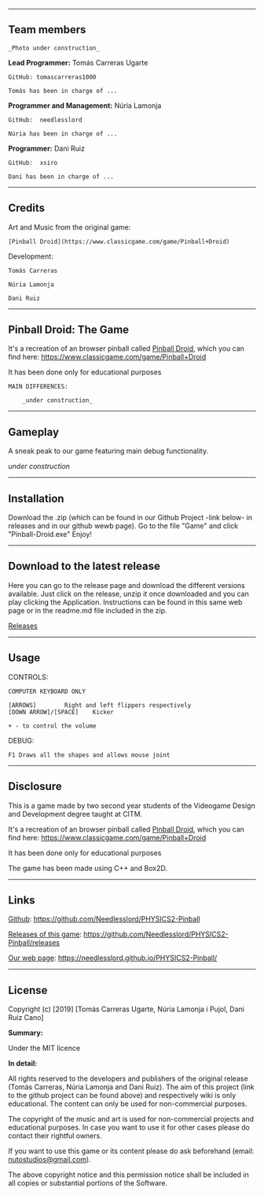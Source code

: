 
***



## Team members


	_Photo under construction_


**Lead Programmer:** Tomás Carreras Ugarte

	GitHub: tomascarreras1000

	Tomás has been in charge of ...


**Programmer and Management:** Núria Lamonja

	GitHub:	 needlesslord

	Núria has been in charge of ...


**Programmer:** Dani Ruiz

	GitHub:	 xsiro

	Dani has been in charge of ...



***




## Credits

Art and Music from the original game:

	[Pinball Droid](https://www.classicgame.com/game/Pinball+Droid)

Development: 

	Tomás Carreras

	Núria Lamonja

	Dani Ruiz



***




## Pinball Droid: The Game

It's a recreation of an browser pinball called [Pinball Droid](https://www.classicgame.com/game/Pinball+Droid), which you can find here: https://www.classicgame.com/game/Pinball+Droid


It has been done only for educational purposes

	MAIN DIFFERENCES:

		_under construction_



***




## Gameplay

A sneak peak to our game featuring main debug functionality.

_under construction_




***




## Installation

Download the .zip (which can be found in our Github Project -link below- in releases and in our github wewb page).
Go to the file "Game" and click "Pinball-Droid.exe"
Enjoy!



***




## Download to the latest release

Here you can go to the release page and download the different versions available. Just click on the release, unzip it once downloaded and you can play clicking the Application.
Instructions can be found in this same web page or in the readme.md file included in the zip.


[Releases](https://github.com/Needlesslord/PHYSICS2-Pinball/releases)




***




## Usage

CONTROLS:

	COMPUTER KEYBOARD ONLY

	[ARROWS] 		Right and left flippers respectively
	[DOWN ARROW]/[SPACE]	Kicker
	
	+ - to control the volume



DEBUG:

	F1 Draws all the shapes and allows mouse joint




***




## Disclosure

This is a game made by two second year students of the Videogame Design and Development degree taught at CITM.


It's a recreation of an browser pinball called [Pinball Droid](https://www.classicgame.com/game/Pinball+Droid), which you can find here: https://www.classicgame.com/game/Pinball+Droid


It has been done only for educational purposes


The game has been made using C++ and Box2D. 




***




## Links

[Github](https://github.com/Needlesslord/PHYSICS2-Pinball): https://github.com/Needlesslord/PHYSICS2-Pinball

[Releases of this game](https://github.com/Needlesslord/PHYSICS2-Pinball/releases): https://github.com/Needlesslord/PHYSICS2-Pinball/releases

[Our web page](https://needlesslord.github.io/PHYSICS2-Pinball/): https://needlesslord.github.io/PHYSICS2-Pinball/




***




## License

Copyright (c) [2019] [Tomás Carreras Ugarte, Núria Lamonja i Pujol, Dani Ruiz Cano]

**Summary:** 

Under the MIT licence

**In detail:**

All rights reserved to the developers and publishers of the original release (Tomás Carreras, Núria Lamonja and Dani Ruiz). 
The aim of this project (link to the github project can be found above) and respectively wiki is only educational. 
The content can only be used for non-commercial purposes. 

The copyright of the music and art is used for non-commercial projects and educational purposes.
In case you want to use it for other cases please do contact their rightful owners.

If you want to use this game or its content please do ask beforehand (email: nutostudios@gmail.com).

The above copyright notice and this permission notice shall be included in all
copies or substantial portions of the Software.


